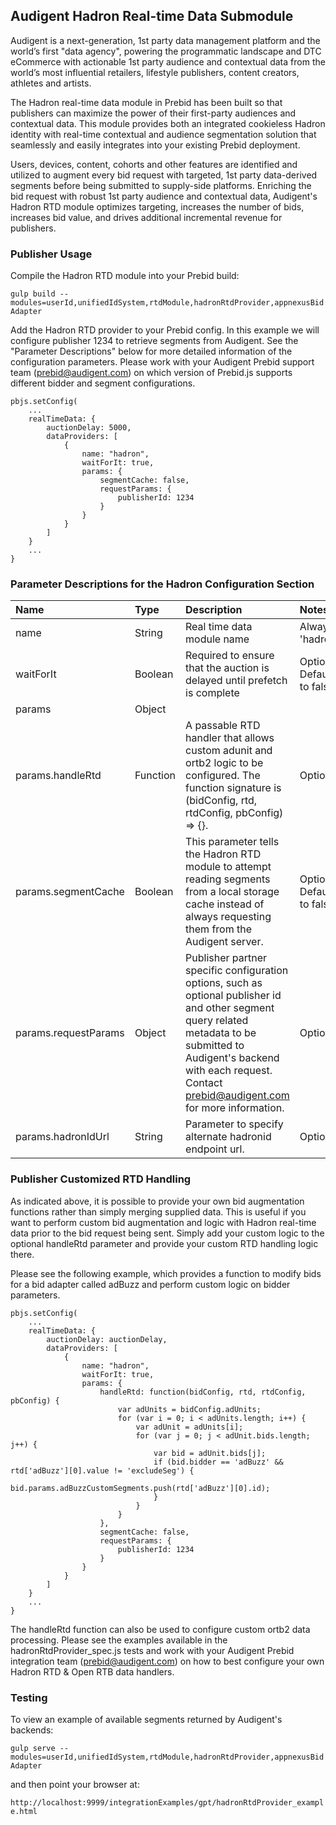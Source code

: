 ## Audigent Hadron Real-time Data Submodule

Audigent is a next-generation, 1st party data management platform and the
world’s first "data agency", powering the programmatic landscape and DTC
eCommerce with actionable 1st party audience and contextual data from the
world’s most influential retailers, lifestyle publishers, content creators,
athletes and artists.

The Hadron real-time data module in Prebid has been built so that publishers
can maximize the power of their first-party audiences and contextual data.
This module provides both an integrated cookieless Hadron identity with real-time
contextual and audience segmentation solution that seamlessly and easily
integrates into your existing Prebid deployment.

Users, devices, content, cohorts and other features are identified and utilized
to augment every bid request with targeted, 1st party data-derived segments
before being submitted to supply-side platforms. Enriching the bid request with
robust 1st party audience and contextual data, Audigent's Hadron RTD module
optimizes targeting, increases the number of bids, increases bid value,
and drives additional incremental revenue for publishers.

### Publisher Usage

Compile the Hadron RTD module into your Prebid build:

`gulp build --modules=userId,unifiedIdSystem,rtdModule,hadronRtdProvider,appnexusBidAdapter`

Add the Hadron RTD provider to your Prebid config. In this example we will configure
publisher 1234 to retrieve segments from Audigent. See the
"Parameter Descriptions" below for more detailed information of the
configuration parameters. Please work with your Audigent Prebid support team
(prebid@audigent.com) on which version of Prebid.js supports different bidder
and segment configurations.

```
pbjs.setConfig(
    ...
    realTimeData: {
        auctionDelay: 5000,
        dataProviders: [
            {
                name: "hadron",
                waitForIt: true,
                params: {
                    segmentCache: false,
                    requestParams: {
                        publisherId: 1234
                    }
                }
            }
        ]
    }
    ...
}
```

### Parameter Descriptions for the Hadron Configuration Section

| Name  |Type | Description   | Notes  |
| :------------ | :------------ | :------------ |:------------ |
| name | String | Real time data module name | Always 'hadron' |
| waitForIt | Boolean | Required to ensure that the auction is delayed until prefetch is complete | Optional. Defaults to false |
| params | Object | | |
| params.handleRtd | Function | A passable RTD handler that allows custom adunit and ortb2 logic to be configured. The function signature is (bidConfig, rtd, rtdConfig, pbConfig) => {}. | Optional |
| params.segmentCache | Boolean | This parameter tells the Hadron RTD module to attempt reading segments from a local storage cache instead of always requesting them from the Audigent server. | Optional. Defaults to false. |
| params.requestParams | Object | Publisher partner specific configuration options, such as optional publisher id and other segment query related metadata to be submitted to Audigent's backend with each request.  Contact prebid@audigent.com for more information. | Optional |
| params.hadronIdUrl | String | Parameter to specify alternate hadronid endpoint url. | Optional |

### Publisher Customized RTD Handling
As indicated above, it is possible to provide your own bid augmentation
functions rather than simply merging supplied data.  This is useful if you
want to perform custom bid augmentation and logic with Hadron real-time data
prior to the bid request being sent. Simply add your custom logic to the
optional handleRtd parameter and provide your custom RTD handling logic there.

Please see the following example, which provides a function to modify bids for
a bid adapter called adBuzz and perform custom logic on bidder parameters.

```
pbjs.setConfig(
    ...
    realTimeData: {
        auctionDelay: auctionDelay,
        dataProviders: [
            {
                name: "hadron",
                waitForIt: true,
                params: {
                    handleRtd: function(bidConfig, rtd, rtdConfig, pbConfig) {
                        var adUnits = bidConfig.adUnits;
                        for (var i = 0; i < adUnits.length; i++) {
                            var adUnit = adUnits[i];
                            for (var j = 0; j < adUnit.bids.length; j++) {
                                var bid = adUnit.bids[j];
                                if (bid.bidder == 'adBuzz' && rtd['adBuzz'][0].value != 'excludeSeg') {
                                    bid.params.adBuzzCustomSegments.push(rtd['adBuzz'][0].id);
                                }
                            }
                        }
                    },
                    segmentCache: false,
                    requestParams: {
                        publisherId: 1234
                    }
                }
            }
        ]
    }
    ...
}
```

The handleRtd function can also be used to configure custom ortb2 data
processing. Please see the examples available in the hadronRtdProvider_spec.js
tests and work with your Audigent Prebid integration team (prebid@audigent.com)
on how to best configure your own Hadron RTD & Open RTB data handlers.

### Testing

To view an example of available segments returned by Audigent's backends:

`gulp serve --modules=userId,unifiedIdSystem,rtdModule,hadronRtdProvider,appnexusBidAdapter`

and then point your browser at:

`http://localhost:9999/integrationExamples/gpt/hadronRtdProvider_example.html`
